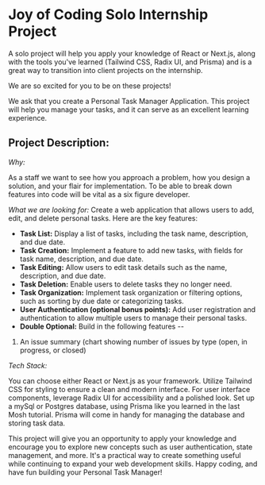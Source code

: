# Joy of Coding Solo Internship Project

A solo project will help you apply your knowledge of React or Next.js, along with the tools you've learned (Tailwind CSS, Radix UI, and Prisma) and is a great way to transition into client projects on the internship.

We are so excited for you to be on these projects!

We ask that you create a Personal Task Manager Application. This project will help you manage your tasks, and it can serve as an excellent learning experience.

<h2>Project Description:</h2>

_Why:_ 

As a staff we want to see how you approach a problem, how you design a solution, and your flair for implementation. To be able to break down features into code will be vital as a six figure developer.
 
 
_What we are looking for:_
Create a web application that allows users to add, edit, and delete personal tasks. Here are the key features:

- **Task List:** Display a list of tasks, including the task name, description, and due date.
- **Task Creation:** Implement a feature to add new tasks, with fields for task name, description, and due date.
- **Task Editing:** Allow users to edit task details such as the name, description, and due date.
- **Task Deletion:** Enable users to delete tasks they no longer need.
- **Task Organization:** Implement task organization or filtering options, such as sorting by due date or categorizing tasks.
- **User Authentication (optional bonus points):** Add user registration and authentication to allow multiple users to manage their personal tasks.
- **Double Optional:** Build in the following features -- 
1. An issue summary (chart showing number of issues by type (open, in progress, or closed)


_Tech Stack:_

You can choose either React or Next.js as your framework. Utilize Tailwind CSS for styling to ensure a clean and modern interface. For user interface components, leverage Radix UI for accessibility and a polished look. Set up a mySql or Postgres database, using Prisma like you learned in the last Mosh tutorial. Prisma will come in handy for managing the database and storing task data.

This project will give you an opportunity to apply your knowledge and encourage you to explore new concepts such as user authentication, state management, and more. It's a practical way to create something useful while continuing to expand your web development skills. Happy coding, and have fun building your Personal Task Manager!
